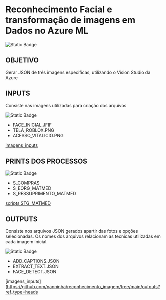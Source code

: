 # Reconhecimento Facial e transformação de imagens em Dados no Azure ML

![Static Badge](https://img.shields.io/badge/-DESAFIO_DE_PROJETO-blue)


## OBJETIVO

Gerar JSON de três imagens especificas, utilizando o Vision Studio da Azure

## INPUTS

Consiste nas imagens utilizadas para criação dos arquivos 

![Static Badge](https://img.shields.io/badge/IMAGENS-8A2BE2)

- FACE_INICIAL.JFIF
- TELA_ROBLOX.PNG
- ACESSO_VITALICIO.PNG

[imagens_inputs](https://github.com/nanninha/reconhecimento_imagem/tree/main/inputs?ref_type=heads)

## PRINTS DOS PROCESSOS

![Static Badge](https://img.shields.io/badge/TABELAS%20STG-8A2BE2)

-   S_COMPRAS
-   S_EORG_MATMED
-   S_RESSUPRIMENTO_MATMED

[scripts STG_MATMED](https://gitlab.pbh.gov.br/projetos-astis/data-mart/dm-matmed/-/tree/main/script_tabelas/STG?ref_type=heads)

## OUTPUTS

Consiste nos arquivos JSON gerados apartir das fotos e opções selecionadas. Os nomes dos arquivos relacionam as tecnicas utilizadas em cada imagem inicial.

![Static Badge](https://img.shields.io/badge/JSON-8A2BE2)

- ADD_CAPTIONS.JSON
- EXTRACT_TEXT.JSON
- FACE_DETECT.JSON

[imagens_inputs](https://github.com/nanninha/reconhecimento_imagem/tree/main/outputs?ref_type=heads

